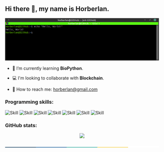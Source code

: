 ## Hi there 👋, my name is Horberlan.

<p align="center">
  <img src="https://raw.githubusercontent.com/horberlan/horberlan/main/Peek%2001-02-2021%2022-35.gif"/>
  <!--<img src="https://allhacked.com/up/2019/03/hello-world.gif" width="100%" height="180px"/> -->
<p/>



- :dna: I’m currently learning <b>BioPython</b>. 

- :computer: I'm looking to collaborate with <b>Blockchain</b>. 

- :email: How to reach me: horberlan@gmail.com
###  Programming skills:
 ![Skill](https://img.shields.io/travis/rust-lang/rust?color=%23fb8c00&label=OS&logo=linux&logoColor=%23ffffff)
 ![Skill](https://img.shields.io/travis/rust-lang/rust?color=%23008080&label=PhP&logo=php&logoColor=%23ffffff)
 ![Skill](https://img.shields.io/travis/rust-lang/rust?color=%23fb8c00&label=JS&logo=javascript&logoColor=%23ffffff)
 ![Skill](https://img.shields.io/travis/rust-lang/rust?color=%23008080&label=Python&logo=python&logoColor=%23ffffff)
 ![Skill](https://img.shields.io/travis/rust-lang/rust?color=%23fb8c00&label=Node.js&logo=node.js&logoColor=%23ffffff)
 ![Skill](https://img.shields.io/travis/rust-lang/rust?color=%23008080&label=Ruby&logo=ruby&logoColor=red)
 ![Skill](https://img.shields.io/github/checks-status/badges/shields/91b108d4b7359b2f8794a4614c11cb1157dc9fff?color=%23e98836&label=Rstudio&logo=Rstudio)
 
<!--
![GitHub tag checks state](https://img.shields.io/github/checks-status/badges/shields/3.3.0?color=%23008080&label=Solidity&logo=solidity)
<code><a href = "https://www.java.com/en/"><img height="40" src="https://raw.githubusercontent.com/github/explore/80688e429a7d4ef2fca1e82350fe8e3517d3494d/topics/python/python.png" alt="Java"></a></code><code><a href = "https://www.java.com/en/"><img height="40" src="https://raw.githubusercontent.com/github/explore/80688e429a7d4ef2fca1e82350fe8e3517d3494d/topics/linux/linux.png" alt="Java"></a></code><code><a href = "https://www.java.com/en/"><img height="40" src="https://raw.githubusercontent.com/github/explore/80688e429a7d4ef2fca1e82350fe8e3517d3494d/topics/php/php.png" alt="php"></a></code>
### Quick overview: -->

 ### GitHub stats:
 
<p align="center">
  <img src="https://github-readme-streak-stats.herokuapp.com/?user=horberlan">
<p/>

![done](https://raw.githubusercontent.com/horberlan/horberlan/main/colored.png)
